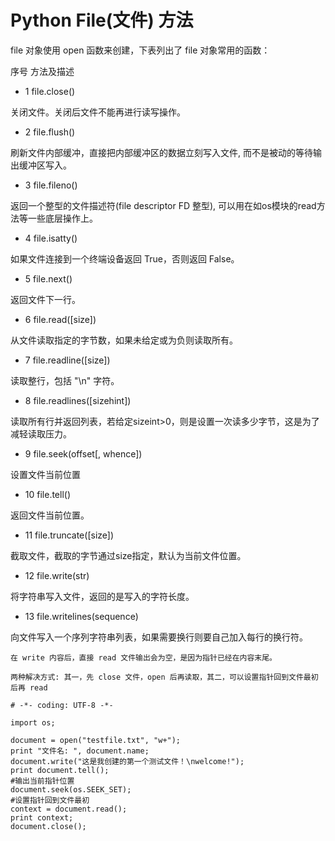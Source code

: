 # Python File(文件) 方法

file 对象使用 open 函数来创建，下表列出了 file 对象常用的函数：

序号	方法及描述
- 1	file.close()

关闭文件。关闭后文件不能再进行读写操作。

- 2	file.flush()

刷新文件内部缓冲，直接把内部缓冲区的数据立刻写入文件, 而不是被动的等待输出缓冲区写入。

- 3	file.fileno()

返回一个整型的文件描述符(file descriptor FD 整型), 可以用在如os模块的read方法等一些底层操作上。

- 4	file.isatty()

如果文件连接到一个终端设备返回 True，否则返回 False。

- 5	file.next()

返回文件下一行。

- 6	file.read([size])

从文件读取指定的字节数，如果未给定或为负则读取所有。

- 7	file.readline([size])

读取整行，包括 "\n" 字符。

- 8	file.readlines([sizehint])

读取所有行并返回列表，若给定sizeint>0，则是设置一次读多少字节，这是为了减轻读取压力。

- 9	file.seek(offset[, whence])

设置文件当前位置

- 10	file.tell()

返回文件当前位置。

- 11	file.truncate([size])

截取文件，截取的字节通过size指定，默认为当前文件位置。

- 12	file.write(str)

将字符串写入文件，返回的是写入的字符长度。

- 13	file.writelines(sequence)

向文件写入一个序列字符串列表，如果需要换行则要自己加入每行的换行符。


```
在 write 内容后，直接 read 文件输出会为空，是因为指针已经在内容末尾。

两种解决方式: 其一，先 close 文件，open 后再读取，其二，可以设置指针回到文件最初后再 read

# -*- coding: UTF-8 -*-

import os;

document = open("testfile.txt", "w+");
print "文件名: ", document.name;
document.write("这是我创建的第一个测试文件！\nwelcome!");
print document.tell();
#输出当前指针位置
document.seek(os.SEEK_SET);
#设置指针回到文件最初
context = document.read();
print context;
document.close();
```
